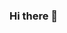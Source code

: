### Hi there 👋

<!--
**taha123618/taha123618** is a ✨ _special_ ✨ repository because its `README.md` (this file) appears on your GitHub profile.

Here are some ideas to get you started:
👋 Hi, I’m @taha-ahmed-khan
👀 I’m interested in Web development and Mobile Apps development.
🌱 I’m currently learning Mobile development or MERN Development.
💞️ I’m looking to collaborate on ...
📫 You can contact me by email tahaahmedanees2@gmail.com
-->
